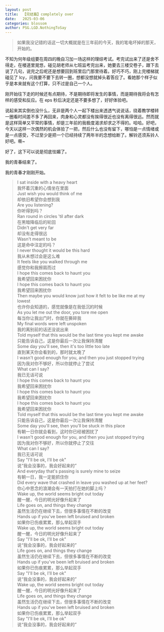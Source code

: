 ```yaml
---
layout: post
title:  【完结篇】completely over
date:   2025-03-06
categories: blossom
author: PSG.LGD.NothingToSay
---
```


>   如果我没记错的话这一切大概就是在三年前的今天，我的笔电坏掉的那天，开始的。

不知为何年级组要在周四的晚自习加一场这样的理综考试。考完试出来了还是舍不得走，在楼道里晃悠，碰见胡老师从七班监考完出来，她要去三楼交卷子，跟下去说了几句，说完之后呢还是想要回到班里后门那里待着。好巧不巧，刚上完楼梯就碰见了 lcy，问我要不要下去转一圈，想都没想就掉头着答应了。看她那个样子似乎是本来就有这个打算，只不过是自己一个人。

刚开始往下走的时候还有点期待，不是期待即将发生的事情，而是期待我将会有怎样的感受和反应。在 eps 秒后决定还是不要多想了，好好体验吧。

说起来其实倒也没什么，无非是两个人一起下楼出来透透气说说话，绕着教学楼转一圈看时间差不多了再回来，肉身和心灵都没有挨得很近也没有离得很远。然而就是这样简单又平常的事情，却是三年前的我极度渴求却求之不得的。哈哈。好吧，今天以这样一次偶然的机会体验了一把，然后什么也没有留下，哪怕是一点情绪或是一点感受，不过至少是把一个已经持续了两年半的念想给断了。解铃还须系铃人好吧。嘶~

好了，这下可以说是彻底怯媚了。

我的青春结束了。

我的青春才刚刚开始。

>   I sat inside with a heavy heart  
>   我怀着沉重的心情坐在里面  
>   Just wish you would think of me  
>   却依旧希望你会想到我  
>   Are you listening?  
>   你听得到吗？  
>   Ran round in circles 'til after dark  
>   在黑暗降临后的轮回  
>   Didn't get very far  
>   却没有走得很远  
>   Wasn't meant to be  
>   这是命中注定的吗？  
>   I never thought it would be this hard  
>   我从未想过会是这么难  
>   It feels like you walked through me  
>   感觉你和我擦肩而过  
>   I hope this comes back to haunt you  
>   我希望回来困扰你  
>   I hope this comes back to haunt you  
>   我希望回来困扰你  
>   Then maybe you would know just how it felt to be like me at my lowest  
>   也许你会知道的，感觉就像是在我低沉的时候  
>   As you let me out the door, you tore me open  
>   每当你让我出门时，你就在撕碎我  
>   My final words were left unspoken  
>   我的离别前的话还没说出来  
>   Told myself that this would be the last time you kept me awake  
>   只能告诉自己，这是你最后一次让我保持清醒  
>   Some day you'll see, then it's too little too late  
>   直到某天你会看到的，那时就太晚了  
>   I wasn't good enough for you, and then you just stopped trying  
>   因为我对你不够好，所以你就停止了尝试  
>   What can I say?  
>   我已无话可说  
>   I hope this comes back to haunt you  
>   我希望回来困扰你  
>   I hope this comes back to haunt you  
>   我希望回来困扰你  
>   I hope this comes back to haunt you  
>   我希望回来困扰你  
>   Told myself that this would be the last time you kept me awake  
>   只能告诉自己，这是你最后一次让我保持清醒  
>   Some day you'll see, then you'll be stuck in this place  
>   有朝一日你就会看到，这时你已经被困扰了  
>   I wasn't good enough for you, and then you just stopped trying  
>   因为我对你不够好，所以你就停止了交往  
>   What can I say?  
>   我已无话可说  
>   Say "I'll be ok, I'll be ok"  
>   说“我会没事的，我会好起来的”  
>   And everyday that's passing is surely mine to seize  
>   有朝一日，我一定能抓住你  
>   Did every wave that crashed in leave you washed up at her feet?  
>   你心中思念的浪潮会有一天拍打在她的脚上吗？  
>   Wake up, the world seems bright out today  
>   醒一醒，今日的明光好像升起来了  
>   Life goes on, and things they change  
>   虽然生活仍在继续下去，但很多事情在不断的改变  
>   Hands up if you've been left bruised and broken  
>   如果你已伤痕累累，那么举起双手  
>   Wake up, the world seems bright out today  
>   醒一醒，今日的明光好像升起来了  
>   Say "I'll be ok, I'll be ok"  
>   说“我会没事的，我会好起来的”  
>   Life goes on, and things they change  
>   虽然生活仍在继续下去，但很多事情在不断的改变  
>   Hands up if you've been left bruised and broken  
>   如果你已伤痕累累，那么举起双手  
>   Say "I'll be ok, I'll be ok"  
>   说“我会没事的，我会好起来的”  
>   Wake up, the world seems bright out today  
>   醒一醒，今日的明光好像升起来了  
>   Life goes on, and things they change  
>   虽然生活仍在继续下去，但很多事情在不断的改变  
>   Hands up if you've been left bruised and broken  
>   如果你已伤痕累累，那么举起双手  
>   Say "I'll be ok, I'll be ok"  
>   说“我会没事的，我会好起来的”  
